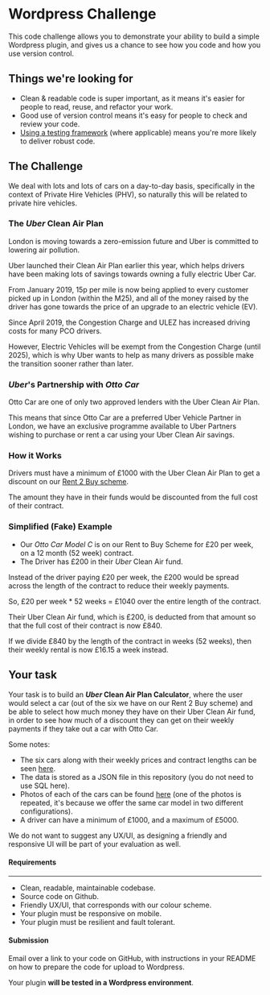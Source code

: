 
Wordpress Challenge
====================

This code challenge allows you to demonstrate your ability to build a simple Wordpress plugin, and gives us a chance to see how you code and how you use version control.

## Things we're looking for
- Clean & readable code is super important, as it means it's easier for people to read, reuse, and refactor your work.
- Good use of version control means it's easy for people to check and review your code.
- [Using a testing framework](https://www.smashingmagazine.com/2017/12/automated-testing-wordpress-plugins-phpunit/) (where applicable) means you're more likely to deliver robust code.

## The Challenge

We deal with lots and lots of cars on a day-to-day basis, specifically in the context of Private Hire Vehicles (PHV), so naturally this will be related to private hire vehicles. 

### The _Uber_ Clean Air Plan

London is moving towards a zero-emission future and Uber is committed to lowering air pollution.  
  
 Uber launched their Clean Air Plan earlier this year, which helps drivers have been making lots of savings towards owning a fully electric Uber Car.

From January 2019, 15p per mile is now being applied to every customer picked up in London (within the M25), and all of the money raised by the driver has gone towards the price of an upgrade to an electric vehicle (EV). 

Since April 2019, the Congestion Charge and ULEZ has increased driving costs for many PCO drivers.

However, Electric Vehicles will be exempt from the Congestion Charge (until 2025), which is why Uber wants to help as many drivers as possible make the transition sooner rather than later.

### _Uber_'s Partnership with _Otto Car_

Otto Car are one of only two approved lenders with the Uber Clean Air Plan.

This means that since Otto Car are a preferred Uber Vehicle Partner in London, we have an exclusive programme available to Uber Partners wishing to purchase or rent a car using your Uber Clean Air savings.

### How it Works

Drivers must have a minimum of £1000 with the Uber Clean Air Plan to get a discount on our  [Rent 2 Buy scheme](https://ottocar.co.uk/rent-to-buy/).

The amount they have in their funds would be discounted from the full cost of their contract. 

### Simplified (Fake) Example

- Our _Otto Car Model C_ is on our Rent to Buy Scheme for £20 per week, on a 12 month (52 week) contract.
- The Driver has £200 in their _Uber_ Clean Air fund.

Instead of the driver paying £20 per week, the £200 would be spread across the length of the contract to reduce their weekly payments. 

So, £20 per week * 52 weeks = £1040 over the entire length of the contract. 

Their Uber Clean Air fund, which is £200, is deducted from that amount so that the full cost of their contract is now £840.

If we divide £840 by the length of the contract in weeks (52 weeks), then their weekly rental is now £16.15 a week instead.


## Your task

Your task is to build an **_Uber_ Clean Air Plan Calculator**, where the user would select a car (out of the six we have on our Rent 2 Buy scheme) and be able to select how much money they have on their Uber Clean Air fund, in order to see how much of a discount they can get on their weekly payments if they take out a car with Otto Car.

Some notes:

- The six cars along with their weekly prices and contract lengths can be seen [here](https://i.imgur.com/dQOMkk3.png). 
- The data is stored as a JSON file in this repository (you do not need to use SQL here).
- Photos of each of the cars can be found [here](https://imgur.com/a/CBxPAgk) (one of the photos is repeated, it's because we offer the same car model in two different configurations).
- A driver can have a minimum of £1000, and a maximum of £5000.


We do not want to suggest any UX/UI, as designing a friendly and responsive UI will be part of your evaluation as well.

####  Requirements
-------
- Clean, readable, maintainable codebase.
- Source code on Github.
- Friendly UX/UI, that corresponds with our colour scheme.
- Your plugin must be responsive on mobile.
- Your plugin must be resilient and fault tolerant.

####  Submission

Email over a link to your code on GitHub, with instructions in your README on how to prepare the code for upload to Wordpress.

Your plugin **will be tested in a Wordpress environment**.
